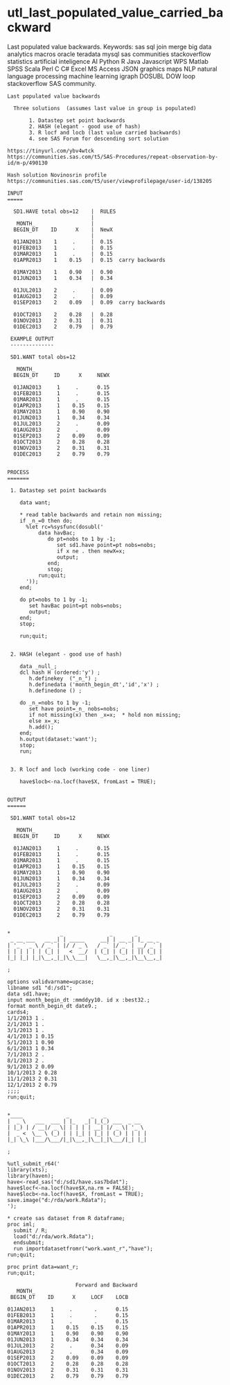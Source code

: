 # utl_last_populated_value_carried_backward
Last populated value backwards.  Keywords: sas sql join merge big data analytics macros oracle teradata mysql sas communities stackoverflow statistics artificial inteligence AI Python R Java Javascript WPS Matlab SPSS Scala Perl C C# Excel MS Access JSON graphics maps NLP natural language processing machine learning igraph DOSUBL DOW loop stackoverflow SAS community.

    Last populated value backwards

      Three solutions  (assumes last value in group is populated)

           1. Datastep set point backwards
           2. HASH (elegant - good use of hash)
           3. R locf and locb (last value carried backwards)
           4. see SAS Forum for descending sort solution

    https://tinyurl.com/ybv4wtck
    https://communities.sas.com/t5/SAS-Procedures/repeat-observation-by-id/m-p/490130

    Hash solution Novinosrin profile
    https://communities.sas.com/t5/user/viewprofilepage/user-id/138205

    INPUT
    =====

      SD1.HAVE total obs=12    |  RULES
                               |
       MONTH_                  |
      BEGIN_DT    ID      X    |  NewX
                               |
      01JAN2013    1     .     |  0.15
      01FEB2013    1     .     |  0.15
      01MAR2013    1     .     |  0.15
      01APR2013    1    0.15   |  0.15  carry backwards

      01MAY2013    1    0.90   |  0.90
      01JUN2013    1    0.34   |  0.34

      01JUL2013    2     .     |  0.09
      01AUG2013    2     .     |  0.09
      01SEP2013    2    0.09   |  0.09  carry backwards

      01OCT2013    2    0.28   |  0.28
      01NOV2013    2    0.31   |  0.31
      01DEC2013    2    0.79   |  0.79

     EXAMPLE OUTPUT
     --------------

     SD1.WANT total obs=12

       MONTH_
      BEGIN_DT     ID      X     NEWX

      01JAN2013     1     .      0.15
      01FEB2013     1     .      0.15
      01MAR2013     1     .      0.15
      01APR2013     1    0.15    0.15
      01MAY2013     1    0.90    0.90
      01JUN2013     1    0.34    0.34
      01JUL2013     2     .      0.09
      01AUG2013     2     .      0.09
      01SEP2013     2    0.09    0.09
      01OCT2013     2    0.28    0.28
      01NOV2013     2    0.31    0.31
      01DEC2013     2    0.79    0.79


    PROCESS
    =======

     1. Datastep set point backwards

        data want;

        * read table backwards and retain non missing;
        if _n_=0 then do;
          %let rc=%sysfunc(dosubl('
              data havBac;
                 do pt=nobs to 1 by -1;
                    set sd1.have point=pt nobs=nobs;
                    if x ne . then newX=x;
                    output;
                 end;
                 stop;
              run;quit;
          '));
        end;

        do pt=nobs to 1 by -1;
           set havBac point=pt nobs=nobs;
           output;
        end;
        stop;

        run;quit;


     2. HASH (elegant - good use of hash)

        data _null_;
        dcl hash H (ordered:'y') ;
           h.definekey  ("_n_") ;
           h.definedata ('month_begin_dt','id','x') ;
           h.definedone () ;

        do _n_=nobs to 1 by -1;
           set have point=_n_ nobs=nobs;
           if not missing(x) then _x=x;  * hold non missing;
           else x=_x;
           h.add();
        end;
        h.output(dataset:'want');
        stop;
        run;


     3. R locf and locb (working code - one liner)

        have$locb<-na.locf(have$X, fromLast = TRUE);


    OUTPUT
    ======

     SD1.WANT total obs=12

       MONTH_
      BEGIN_DT     ID      X     NEWX

      01JAN2013     1     .      0.15
      01FEB2013     1     .      0.15
      01MAR2013     1     .      0.15
      01APR2013     1    0.15    0.15
      01MAY2013     1    0.90    0.90
      01JUN2013     1    0.34    0.34
      01JUL2013     2     .      0.09
      01AUG2013     2     .      0.09
      01SEP2013     2    0.09    0.09
      01OCT2013     2    0.28    0.28
      01NOV2013     2    0.31    0.31
      01DEC2013     2    0.79    0.79


    *                _               _       _
     _ __ ___   __ _| | _____     __| | __ _| |_ __ _
    | '_ ` _ \ / _` | |/ / _ \   / _` |/ _` | __/ _` |
    | | | | | | (_| |   <  __/  | (_| | (_| | || (_| |
    |_| |_| |_|\__,_|_|\_\___|   \__,_|\__,_|\__\__,_|

    ;

    options validvarname=upcase;
    libname sd1 "d:/sd1";
    data sd1.have;
    input month_begin_dt :mmddyy10. id x :best32.;
    format month_begin_dt date9.;
    cards4;
    1/1/2013 1 .
    2/1/2013 1 .
    3/1/2013 1 .
    4/1/2013 1 0.15
    5/1/2013 1 0.90
    6/1/2013 1 0.34
    7/1/2013 2 .
    8/1/2013 2 .
    9/1/2013 2 0.09
    10/1/2013 2 0.28
    11/1/2013 2 0.31
    12/1/2013 2 0.79
    ;;;;
    run;quit;


    *____              _       _   _
    |  _ \   ___  ___ | |_   _| |_(_) ___  _ __
    | |_) | / __|/ _ \| | | | | __| |/ _ \| '_ \
    |  _ <  \__ \ (_) | | |_| | |_| | (_) | | | |
    |_| \_\ |___/\___/|_|\__,_|\__|_|\___/|_| |_|

    ;

    %utl_submit_r64('
    library(xts);
    library(haven);
    have<-read_sas("d:/sd1/have.sas7bdat");
    have$locf<-na.locf(have$X,na.rm = FALSE);
    have$locb<-na.locf(have$X, fromLast = TRUE);
    save.image("d:/rda/work.Rdata");
    ');

    * create sas dataset from R dataframe;
    proc iml;
      submit / R;
      load("d:/rda/work.Rdata");
      endsubmit;
      run importdatasetfromr("work.want_r","have");
    run;quit;

    proc print data=want_r;
    run;quit;

                          Forward and Backward
       MONTH_
     BEGIN_DT    ID      X     LOCF    LOCB

    01JAN2013     1     .       .      0.15
    01FEB2013     1     .       .      0.15
    01MAR2013     1     .       .      0.15
    01APR2013     1    0.15    0.15    0.15
    01MAY2013     1    0.90    0.90    0.90
    01JUN2013     1    0.34    0.34    0.34
    01JUL2013     2     .      0.34    0.09
    01AUG2013     2     .      0.34    0.09
    01SEP2013     2    0.09    0.09    0.09
    01OCT2013     2    0.28    0.28    0.28
    01NOV2013     2    0.31    0.31    0.31
    01DEC2013     2    0.79    0.79    0.79




